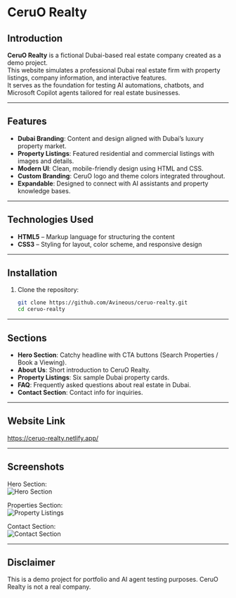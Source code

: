 # CeruO Realty

## Introduction
**CeruO Realty** is a fictional Dubai-based real estate company created as a demo project.  
This website simulates a professional Dubai real estate firm with property listings, company information, and interactive features.  
It serves as the foundation for testing AI automations, chatbots, and Microsoft Copilot agents tailored for real estate businesses.

---

## Features
- **Dubai Branding**: Content and design aligned with Dubai’s luxury property market.  
- **Property Listings**: Featured residential and commercial listings with images and details.  
- **Modern UI**: Clean, mobile-friendly design using HTML and CSS.  
- **Custom Branding**: CeruO logo and theme colors integrated throughout.  
- **Expandable**: Designed to connect with AI assistants and property knowledge bases.  

---

## Technologies Used
- **HTML5** – Markup language for structuring the content  
- **CSS3** – Styling for layout, color scheme, and responsive design  

---

## Installation
1. Clone the repository:  
   ```bash
   git clone https://github.com/Avineous/ceruo-realty.git
   cd ceruo-realty

---

## Sections
- **Hero Section**: Catchy headline with CTA buttons (Search Properties / Book a Viewing).  
- **About Us**: Short introduction to CeruO Realty.  
- **Property Listings**: Six sample Dubai property cards.  
- **FAQ**: Frequently asked questions about real estate in Dubai.  
- **Contact Section**: Contact info for inquiries.

---

## Website Link
https://ceruo-realty.netlify.app/

---

## Screenshots
Hero Section:  
![Hero Section](/images/screenshots/hero.svg)

Properties Section:  
![Property Listings](/images/screenshots/properties.svg)

Contact Section:  
![Contact Section](/images/screenshots/contact.svg)

---

## Disclaimer
This is a demo project for portfolio and AI agent testing purposes.
CeruO Realty is not a real company.
